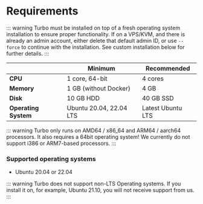 # Requirements


::: warning
Turbo must be installed on top of a fresh operating system installation to ensure proper functionality.
If on a VPS/KVM, and there is already an admin account, either delete that default admin ID, or use `--force` to continue with the installation. See custom installation below for further details.
:::

|                      | Minimum               | Recommended                          |
| -------------------- |-----------------------| ------------------------------------ |
| **CPU**              | 1 core, 64-bit        | 4 cores                              |
| **Memory**           | 1 GB (without Docker) | 4 GB                                 |
| **Disk**             | 10 GB HDD             | 40 GB SSD                            |
| **Operating System** | Ubuntu 20.04, 22.04 LTS |  Latest Ubuntu LTS |

::: warning
Turbo only runs on AMD64 / x86_64 and ARM64 / aarch64 processors. It also requires a 64bit operating system!
We currently do not support i386 or ARM7-based processors.
:::

### Supported operating systems

- Ubuntu 20.04 or 22.04

::: warning
Turbo does not support non-LTS Operating systems. If you install it on, for example, Ubuntu 21.10, you will not receive support from us.
:::
